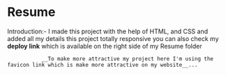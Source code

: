 # Resume

Introduction:- I made this project with the help of HTML, and CSS and added all my details this project totally responsive
               you can also check my **deploy link** which is available on the right side of my Resume folder



               __To make more attractive my project here I'm using the favicon link which is make more attractive on my website__...

               
